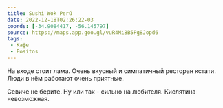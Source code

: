 ```yaml
---
title: Sushi Wok Perú
date: 2022-12-18T02:26:22-03
coords: [-34.9084417, -56.145797]
source: https://maps.app.goo.gl/vuR4Mi8B5Pg8Jopd6
tags:
 - Кафе
 - Positos
---
```


На входе стоит лама. Очень вкусный и симпатичный ресторан кстати. Люди в нём работают очень приятные.

Севиче не берите. Ну или так - сильно на любителя. Кислятина невозможная.
